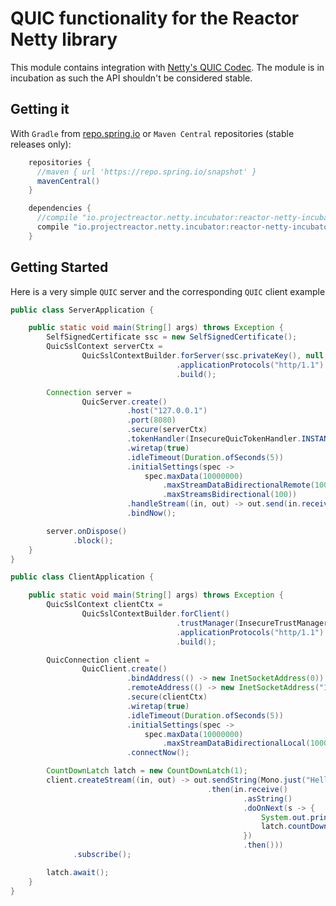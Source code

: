 # QUIC functionality for the Reactor Netty library

This module contains integration with [Netty's QUIC Codec](https://github.com/netty/netty-incubator-codec-quic).
The module is in incubation as such the API shouldn't be considered stable.

## Getting it
With `Gradle` from [repo.spring.io](https://repo.spring.io) or `Maven Central` repositories (stable releases only):

```groovy
    repositories {
      //maven { url 'https://repo.spring.io/snapshot' }
      mavenCentral()
    }

    dependencies {
      //compile "io.projectreactor.netty.incubator:reactor-netty-incubator-quic:0.0.7-SNAPSHOT"
      compile "io.projectreactor.netty.incubator:reactor-netty-incubator-quic:0.0.6"
    }
```

## Getting Started
Here is a very simple `QUIC` server and the corresponding `QUIC` client example

```java
public class ServerApplication {

	public static void main(String[] args) throws Exception {
		SelfSignedCertificate ssc = new SelfSignedCertificate();
		QuicSslContext serverCtx =
				QuicSslContextBuilder.forServer(ssc.privateKey(), null, ssc.certificate())
				                     .applicationProtocols("http/1.1")
				                     .build();

		Connection server =
				QuicServer.create()
				          .host("127.0.0.1")
				          .port(8080)
				          .secure(serverCtx)
				          .tokenHandler(InsecureQuicTokenHandler.INSTANCE)
				          .wiretap(true)
				          .idleTimeout(Duration.ofSeconds(5))
				          .initialSettings(spec ->
				              spec.maxData(10000000)
				                  .maxStreamDataBidirectionalRemote(1000000)
				                  .maxStreamsBidirectional(100))
				          .handleStream((in, out) -> out.send(in.receive().retain()))
				          .bindNow();

		server.onDispose()
		      .block();
	}
}
```

```java
public class ClientApplication {

	public static void main(String[] args) throws Exception {
		QuicSslContext clientCtx =
				QuicSslContextBuilder.forClient()
				                     .trustManager(InsecureTrustManagerFactory.INSTANCE)
				                     .applicationProtocols("http/1.1")
				                     .build();

		QuicConnection client =
				QuicClient.create()
				          .bindAddress(() -> new InetSocketAddress(0))
				          .remoteAddress(() -> new InetSocketAddress("127.0.0.1", 8080))
				          .secure(clientCtx)
				          .wiretap(true)
				          .idleTimeout(Duration.ofSeconds(5))
				          .initialSettings(spec ->
				              spec.maxData(10000000)
				                  .maxStreamDataBidirectionalLocal(1000000))
				          .connectNow();

		CountDownLatch latch = new CountDownLatch(1);
		client.createStream((in, out) -> out.sendString(Mono.just("Hello World!"))
		                                    .then(in.receive()
		                                            .asString()
		                                            .doOnNext(s -> {
		                                                System.out.println("CLIENT RECEIVED: " + s);
		                                                latch.countDown();
		                                            })
		                                            .then()))
		      .subscribe();

		latch.await();
	}
}
```
